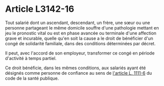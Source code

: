 # Article L3142-16

Tout salarié dont un ascendant, descendant, un frère, une sœur ou une personne partageant le même domicile souffre d'une pathologie mettant en jeu le pronostic vital ou est en phase avancée ou terminale d'une affection grave et incurable, quelle qu'en soit la cause a le droit de bénéficier d'un congé de solidarité familiale, dans des conditions déterminées par décret. 

Il peut, avec l'accord de son employeur, transformer ce congé en période d'activité à temps partiel. 

Ce droit bénéficie, dans les mêmes conditions, aux salariés ayant été désignés comme personne de confiance au sens de [l'article L. 1111-6][1] du code de la santé publique.

 [1]: /affichCodeArticle.do?cidTexte=LEGITEXT000006072665&idArticle=LEGIARTI000006685772&dateTexte=&categorieLien=cid